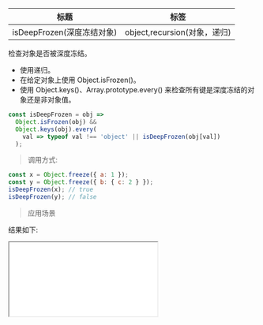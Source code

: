 | 标题                       | 标签                         |
| -------------------------- | ---------------------------- |
| isDeepFrozen(深度冻结对象) | object,recursion(对象，递归) |

检查对象是否被深度冻结。

- 使用递归。
- 在给定对象上使用 Object.isFrozen()。
- 使用 Object.keys()、Array.prototype.every() 来检查所有键是深度冻结的对象还是非对象值。

```js
const isDeepFrozen = obj =>
  Object.isFrozen(obj) &&
  Object.keys(obj).every(
    val => typeof val !== 'object' || isDeepFrozen(obj[val])
  );
```

> 调用方式:

```js
const x = Object.freeze({ a: 1 });
const y = Object.freeze({ b: { c: 2 } });
isDeepFrozen(x); // true
isDeepFrozen(y); // false
```

> 应用场景

<div class="code-editor" data-url="codes/javascript/html/isDeepFrozen.html" data-language="html"></div>

结果如下:

<iframe src="codes/javascript/html/isDeepFrozen.html"></iframe>
